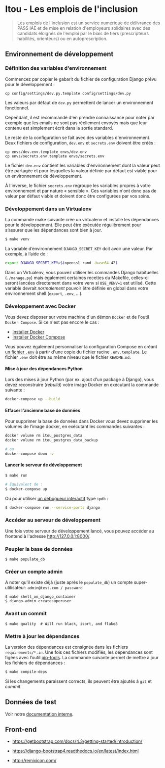 # Itou - Les emplois de l'inclusion

> Les emplois de l'inclusion est un service numérique de délivrance des PASS IAE
> et de mise en relation d'employeurs solidaires avec des candidats éloignés de
> l'emploi par le biais de tiers (prescripteurs habilités, orienteurs) ou en
> autoprescription.

## Environnement de développement

### Définition des variables d'environnement

Commencez par copier le gabarit du fichier de configuration Django prévu pour le
développement :

    cp config/settings/dev.py.template config/settings/dev.py

Les valeurs par défaut de `dev.py` permettent de lancer un environnement fonctionnel.

Cependant, il est recommandé d'en prendre connaissance pour noter par exemple
que les emails ne sont pas réellement envoyés mais que leur contenu est
simplement écrit dans la sortie standard.

Le reste de la configuration se fait avec des variables d'environnement. Deux
fichiers de configuration, `dev.env` et `secrets.env` doivent être créés :

    cp envs/dev.env.template envs/dev.env
    cp envs/secrets.env.template envs/secrets.env

Le fichier `dev.env` contient les variables d'environnement dont la valeur peut
être partagée et pour lesquelles la valeur définie par défaut est viable pour un
environnement de développement.

À l'inverse, le fichier `secrets.env` regroupe les variables propres à votre
environnement et par nature « sensible ». Ces variables n'ont donc pas de valeur
par défaut viable et doivent donc être configurées par vos soins.

### Développement dans un Virtualenv

La commande make suivante crée un virtualenv et installe les dépendances pour
le développement. Elle peut être exécutée régulièrement pour s’assurer que les
dépendances sont bien à jour.

```bash
$ make venv
```

La variable d’environnement `DJANGO_SECRET_KEY` doit avoir une valeur. Par
exemple, à l’aide de :

```sh
export DJANGO_SECRET_KEY=$(openssl rand -base64 42)
```

Dans un Virtualenv, vous pouvez utiliser les commandes Django habituelles
(`./manage.py`) mais également certaines recettes du Makefile, celles-ci
seront lancées directement dans votre venv si `USE_VENV=1` est utilisé.
Cette variable devrait _normalement_ pouvoir être définie en global dans
votre environnement shell (`export`, `.env`, ...).

### Développement avec Docker

Vous devez disposer sur votre machine d'un démon `Docker` et de l'outil `Docker
Compose`. Si ce n'est pas encore le cas :

- [Installer Docker](https://docs.docker.com/engine/install/)
- [Installer Docker Compose](https://docs.docker.com/compose/install/)

Vous pouvez également personnaliser la configuration Compose en créant [un
fichier `.env`](https://docs.docker.com/compose/env-file/) à partir d'une copie
du fichier racine `.env.template`. Le fichier `.env` doit être au même niveau
que le fichier `README.md`.

#### Mise à jour des dépendances Python

Lors des mises à jour Python (par ex. ajout d'un package à Django), vous devez
reconstruire (*rebuild*) votre image Docker en exécutant la commande suivante :

```sh
docker-compose up --build
```

#### Effacer l'ancienne base de données

Pour supprimer la base de données dans Docker vous devez supprimer les volumes
de l'image docker, en exécutant les commandes suivantes :

```sh
docker volume rm itou_postgres_data
docker volume rm itou_postgres_data_backup

# ou
docker-compose down -v
```

#### Lancer le serveur de développement

```sh
$ make run

# Équivalent de :
$ docker-compose up
```

Ou pour utiliser [un débogueur interactif](https://github.com/docker/compose/issues/4677#issuecomment-320804194) type `ipdb` :

```sh
$ docker-compose run --service-ports django
```

### Accéder au serveur de développement

Une fois votre serveur de développement lancé, vous pouvez accéder au frontend à
l'adresse http://127.0.0.1:8000/.

### Peupler la base de données

    $ make populate_db

### Créer un compte admin

A noter qu'il existe déjà (juste après le `populate_db`) un compte super-utilisateur: `admin@test.com / password`

    $ make shell_on_django_container
    $ django-admin createsuperuser

### Avant un commit

    $ make quality  # Will run black, isort, and flake8

### Mettre à jour les dépendances

La version des dépendances est consignée dans les fichiers `requirements/*.in`.
Une fois ces fichiers modifiés, les dépendances sont figées avec l’outil
[pip-tools](https://pypi.org/project/pip-tools/). La commande suivante permet
de mettre à jour les fichiers de dépendances :

```sh
$ make compile-deps
```

Si les changements paraissent corrects, ils peuvent être ajoutés à `git` et
*commit*.

## Données de test

Voir notre [documentation interne](https://team.inclusion.beta.gouv.fr/les-procedures/recette-test).

## Front-end

- https://getbootstrap.com/docs/4.3/getting-started/introduction/

- https://django-bootstrap4.readthedocs.io/en/latest/index.html

- http://remixicon.com/
